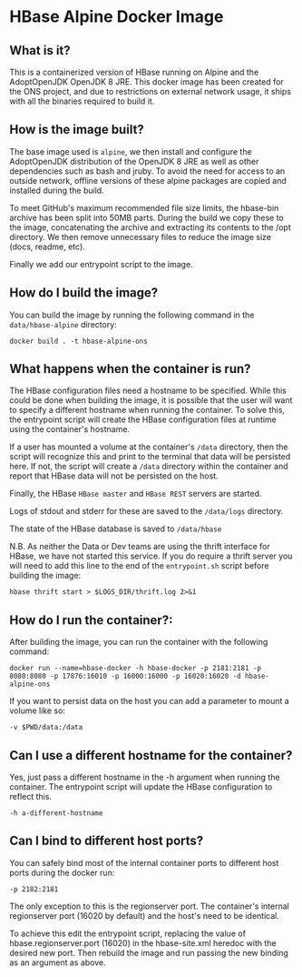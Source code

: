 # HBase Alpine Docker Image
## What is it?
This is a containerized version of HBase running on Alpine and the AdoptOpenJDK OpenJDK 8 JRE. This docker image has been created for the ONS project, and due to restrictions on external network usage, it ships with all the binaries required to build it.

## How is the image built?
The base image used is `alpine`, we then install and configure the AdoptOpenJDK distribution of the OpenJDK 8 JRE as well as other dependencies such as bash and jruby. To avoid the need for access to an outside network, offline versions of these alpine packages are copied and installed during the build.

To meet GitHub's maximum recommended file size limits, the hbase-bin archive has been split into 50MB parts. During the build we copy these to the image, concatenating the archive and extracting its contents to the /opt directory. We then remove unnecessary files to reduce the image size (docs, readme, etc).

Finally we add our entrypoint script to the image.

## How do I build the image?
You can build the image by running the following command in the `data/hbase-alpine` directory:
```
docker build . -t hbase-alpine-ons
```

## What happens when the container is run?
The HBase configuration files need a hostname to be specified. While this could be done when building the image, it is possible that the user will want to specify a different hostname when running the container. To solve this, the entrypoint script will create the HBase configuration files at runtime using the container's hostname.

If a user has mounted a volume at the container's `/data` directory, then the script will recognize this and print to the terminal that data will be persisted here. If not, the script will create a `/data` directory within the container and report that HBase data will not be persisted on the host.

Finally, the HBase `HBase master` and `HBase REST` servers are started.

Logs of stdout and stderr for these are saved to the `/data/logs` directory.

The state of the HBase database is saved to `/data/hbase`

N.B. As neither the Data or Dev teams are using the thrift interface for HBase, we have not started this service. If you do require a thrift server you will need to add this line to the end of the `entrypoint.sh` script before building the image:
```
hbase thrift start > $LOGS_DIR/thrift.log 2>&1
```

## How do I run the container?:
After building the image, you can run the container with the following command:
```
docker run --name=hbase-docker -h hbase-docker -p 2181:2181 -p 8080:8080 -p 17876:16010 -p 16000:16000 -p 16020:16020 -d hbase-alpine-ons
```
If you want to persist data on the host you can add a parameter to mount a volume like so:
```
-v $PWD/data:/data
```

## Can I use a different hostname for the container?
Yes, just pass a different hostname in the -h argument when running the container. The entrypoint script will update the HBase configuration to reflect this.
```
-h a-different-hostname
```

## Can I bind to different host ports?
You can safely bind most of the internal container ports to different host ports during the docker run:
```
-p 2182:2181
```
The only exception to this is the regionserver port. The container's internal regionserver port (16020 by default) and the host's need to be identical.

To achieve this edit the entrypoint script, replacing the value of hbase.regionserver.port (16020) in the hbase-site.xml heredoc with the desired new port. Then rebuild the image and run passing the new binding as an argument as above.
